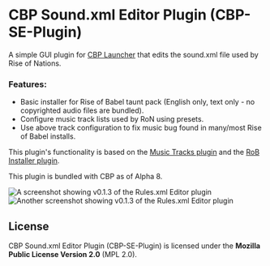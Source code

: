 # CBP Sound.xml Editor Plugin (CBP-SE-Plugin)

A simple GUI plugin for [CBP Launcher](https://github.com/MHLoppy/CBP-Launcher) that edits the sound.xml file used by Rise of Nations.

### Features:
- Basic installer for Rise of Babel taunt pack (English only, text only - no copyrighted audio files are bundled).
- Configure music track lists used by RoN using presets.
- Use above track configuration to fix music bug found in many/most Rise of Babel installs.

This plugin's functionality is based on the [Music Tracks plugin](https://github.com/MHLoppy/CBP-MT-Plugin) and the [RoB Installer plugin](https://github.com/MHLoppy/CBP-RoB-Plugin).

This plugin is bundled with CBP as of Alpha 8.

![A screenshot showing v0.1.3 of the Rules.xml Editor plugin](https://i.imgur.com/YRb6c9G.png)
![Another screenshot showing v0.1.3 of the Rules.xml Editor plugin](https://i.imgur.com/qGaP8Oe.png)

## License
CBP Sound.xml Editor Plugin (CBP-SE-Plugin) is licensed under the **Mozilla Public License Version 2.0** (MPL 2.0).
